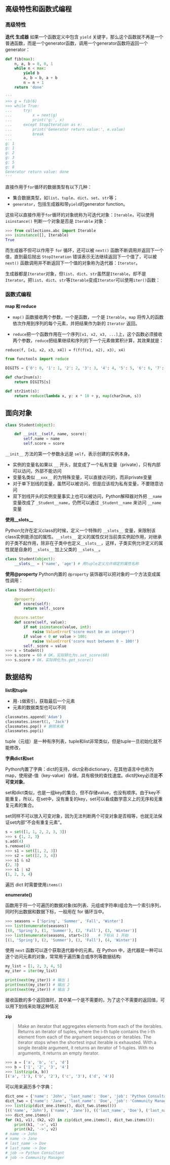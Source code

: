 ## 高级特性和函数式编程
### 高级特性
**迭代**
**生成器**
如果一个函数定义中包含 `yield` 关键字，那么这个函数就不再是一个普通函数，而是一个generator函数，调用一个generator函数将返回一个generator：
```python
def fib(max):
    n, a, b = 0, 0, 1
    while n < max:
        yield b
        a, b = b, a + b
        n = n + 1
    return 'done'

'''
>>> g = fib(6)
>>> while True:
...     try:
...         x = next(g)
...         print('g:', x)
...     except StopIteration as e:
...         print('Generator return value:', e.value)
...         break
...
g: 1
g: 1
g: 2
g: 3
g: 5
g: 8
Generator return value: done
'''
```
直接作用于`for`循环的数据类型有以下几种：
- 集合数据类型，如`list`、`tuple`、`dict`、`set`、`str`等；
- `generator`，包括生成器和带`yield`的generator function。

这些可以直接作用于`for`循环的对象统称为可迭代对象：`Iterable`，可以使用 `isinstance()` 判断一个对象是否是 `Iterable` 对象：
```python
>>> from collections.abc import Iterable
>>> isinstance([], Iterable)
True
```
而生成器不但可以作用于 `for` 循环，还可以被 `next()` 函数不断调用并返回下一个值，直到最后抛出 `StopIteration` 错误表示无法继续返回下一个值了，可以被 `next()` 函数调用并不断返回下一个值的对象称为迭代器：`Iterator`。

生成器都是`Iterator`对象，但`list`、`dict`、`str`虽然是`Iterable`，却不是`Iterator`。把`list`、`dict`、`str`等`Iterable`变成`Iterator`可以使用`iter()`函数：

### 函数式编程
**map 和 reduce**
- `map()` 函数接收两个参数，一个是函数，一个是 `Iterable`，`map` 将传入的函数依次作用到序列的每个元素，并把结果作为新的 `Iterator` 返回。

- `reduce`把一个函数作用在一个序列`[x1, x2, x3, ...]`上，这个函数必须接收两个参数，`reduce`把结果继续和序列的下一个元素做累积计算，其效果就是：

```
reduce(f, [x1, x2, x3, x4]) = f(f(f(x1, x2), x3), x4)
```

```python
from functools import reduce

DIGITS = {'0': 0, '1': 1, '2': 2, '3': 3, '4': 4, '5': 5, '6': 6, '7': 7, '8': 8, '9': 9}

def char2num(s):
    return DIGITS[s]

def str2int(s):
    return reduce(lambda x, y: x * 10 + y, map(char2num, s))
```


## 面向对象
```python
class Student(object):

    def __init__(self, name, score):
        self.name = name
        self.score = score
```
`__init__` 方法的第一个参数永远是 `self`，表示创建的实例本身。
- 实例的变量名如果以 `__` 开头，就变成了一个私有变量（private），只有内部可以访问，外部不能访问
- 变量名类似 `__xxx__` 的为特殊变量，可以直接访问的，而非private变量
- 对于单下划线的变量，虽然可以被访问，但是应该视为私有变量，不要随意访问
- 双下划线开头的实例变量事实上也可以被访问，Python解释器对外把 `__name` 变量改成了 `_Student__name`，仍然可以通过 `_Student__name` 来访问 `__name` 变量

**使用__slots__**

Python允许在定义class的时候，定义一个特殊的 `__slots__` 变量，来限制该class实例能添加的属性。`__slots__` 定义的属性仅对当前类实例起作用，对继承的子类不起作用，除非在子类中也定义`__slots__`，这样，子类实例允许定义的属性就是自身的 `__slots__` 加上父类的 `__slots__`。
```python
class Student(object):
    __slots__ = ('name', 'age') # 用tuple定义允许绑定的属性名称
```

**使用@property**
Python内置的 `@property` 装饰器可以把对象的一个方法变成属性调用：
```python
class Student(object):

    @property
    def score(self):
        return self._score

    @score.setter
    def score(self, value):
        if not isinstance(value, int):
            raise ValueError('score must be an integer!')
        if value < 0 or value > 100:
            raise ValueError('score must between 0 ~ 100!')
        self._score = value
>>> s = Student()
>>> s.score = 60 # OK，实际转化为s.set_score(60)
>>> s.score # OK，实际转化为s.get_score()
```







## 数据结构
**list和tuple**

- 用`-1`做索引，获取最后一个元素
- 元素的数据类型也可以不同

```PYTHON
classmates.append('Adam')
classmates.insert(1, 'Jack')
classmates.pop() # 删除末尾
classmates.pop(i)
```

tuple（元组）是一种有序列表，tuple和list非常类似，但是tuple一旦初始化就不能修改，

**字典dict和set**

Python内置了字典：dict的支持，dict全称dictionary，在其他语言中也称为map，使用键-值（key-value）存储，具有极快的查找速度。dict的key必须是**不可变对象**。

set和dict类似，也是一组key的集合，但不存储value，也没有顺序。由于key不能重复，所以，在set中，没有重复的key，set可以看成数学意义上的无序和无重复元素的集合。

set同样不可以放入可变对象，因为无法判断两个可变对象是否相等，也就无法保证set内部“不会有重复元素”。

```PYTHON
s = set([1, 1, 2, 2, 3, 3])
>>> s {1, 2, 3}
s.add(4)
s.remove(4)
>>> s1 = set([1, 2, 3])
>>> s2 = set([2, 3, 4])
>>> s1 & s2
{2, 3}
>>> s1 | s2
{1, 2, 3, 4}
```
遍历 dict 时需要使用`items()`




**enumerate()** 

函数用于将一个可遍历的数据对象(如列表、元组或字符串)组合为一个索引序列，同时列出数据和数据下标，一般用在 for 循环当中。

```python
>>> seasons = ['Spring', 'Summer', 'Fall', 'Winter']
>>> list(enumerate(seasons))
[(0, 'Spring'), (1, 'Summer'), (2, 'Fall'), (3, 'Winter')]
>>> list(enumerate(seasons, start=1))    # 下标从 1 开始
[(1, 'Spring'), (2, 'Summer'), (3, 'Fall'), (4, 'Winter')]
```

使用 `next` 函数可以逐个获取迭代器中的元素。在 Python 中，迭代器是一种可以逐个访问元素的对象，常常用于遍历集合或序列等数据结构:

```python
my_list = [1, 2, 3, 4, 5]
my_iter = iter(my_list)

print(next(my_iter)) # 输出 1
print(next(my_iter)) # 输出 2
print(next(my_iter)) # 输出 3
```

接收函数的多个返回值时，其中某一个是不需要的，为了这个不需要的返回值，可以用下划线来处理这种情况

**zip**

> Make an iterator that aggregates elements from each of the iterables. Returns an iterator of tuples, where the i-th tuple contains the i-th element from each of the argument sequences or iterables. The iterator stops when the shortest input iterable is exhausted. With a single iterable argument, it returns an iterator of 1-tuples. With no arguments, it returns an empty iterator.

```python
>>> a = ['a', 'b', 'c', 'd']
>>> b = ['1', '2', '3', '4']
>>> list(zip(a, b))
[('a', '1'), ('b', '2'), ('c', '3'), ('d', '4')]
```

可以用来遍历多个字典：

```PYTHON
dict_one = {'name': 'John', 'last_name': 'Doe', 'job': 'Python Consultant'}
dict_two = {'name': 'Jane', 'last_name': 'Doe', 'job': 'Community Manager'}
>>> list(zip(dict_one.items(), dict_two.items()))
[(('name', 'John'), ('name', 'Jane')), (('last_name', 'Doe'), ('last_name', 'Doe')), (('job', 'Python Consultant'), ('job', 'Community Manager'))]
>>> dict_one.items()
for (k1, v1), (k2, v2) in zip(dict_one.items(), dict_two.items()):
    print(k1, '->', v1)
    print(k2, '->', v2)
# name -> John
# name -> Jane
# last_name -> Doe
# last_name -> Doe
# job -> Python Consultant
# job -> Community Manager
```

